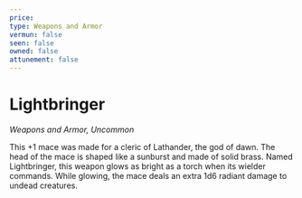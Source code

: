 ```yaml
---
price: 
type: Weapons and Armor
vermun: false
seen: false
owned: false
attunement: false
---
```

# Lightbringer

*Weapons and Armor, Uncommon*

This +1 mace was made for a cleric of Lathander, the god of dawn. The head of the mace is shaped like a sunburst and made of solid brass. Named Lightbringer, this weapon glows as bright as a torch when its wielder commands. While glowing, the mace deals an extra 1d6 radiant damage to undead creatures.